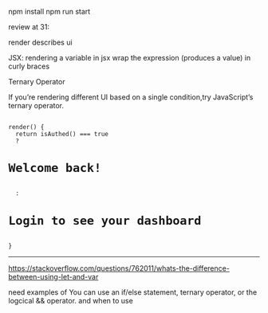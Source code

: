 npm install
npm run start


review at 31:
 
 render describes ui

 JSX: 
 rendering a variable in jsx
 wrap the expression (produces a value) in curly braces

 Ternary Operator

If you’re rendering different UI based on a single condition,try  JavaScript’s ternary operator.

<code>
render() {
  return isAuthed() === true
  ? <h1>Welcome back!</h1>
  : <h1>Login to see your dashboard</h1>
}
</code>

---

https://stackoverflow.com/questions/762011/whats-the-difference-between-using-let-and-var


need examples of  You can use an if/else statement, ternary operator, or the logcical && operator. and when to use
